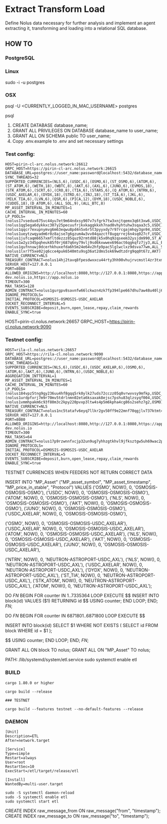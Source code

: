 # Extract Transform Load

Define Nolus data necessary for further analysis and implement an agent extracting it, transforming and loading into a relational SQL database.

## HOW TO

### PostgreSQL

### Linux

sudo -i -u postgres

### OSX

psql -U <CURRENTLY_LOGGED_IN_MAC_USERNAME> postgres

psql

1. CREATE DATABASE database_name;
2. GRANT ALL PRIVILEGES ON DATABASE database_name to user_name;
3. GRANT ALL ON SCHEMA public TO user_name;
4. Copy .env.example to .env and set necessary settings

### Test config:

```
HOST=pirin-cl-arc.nolus.network:26612
GRPC_HOST=https://pirin-cl-arc.nolus.network:26615
DATABASE_URL=postgres://user_name:password@localhost:5432/database_name
SYNC_THREADS=32
SUPPORTED_CURRENCIES=(NLS,6),(USDC,6),(OSMO,6),(ST_OSMO,6),(ATOM,6),(ST_ATOM,6),(WETH,18),(WBTC,8),(AKT,6),(AXL,6),(JUNO,6),(EVMOS,18),(STK_ATOM,6),(SCRT,6),(CRO,8),(TIA,6),(STARS,6),(Q_ATOM,6),(NTRN,6),(USDC_AXELAR,6),(DYDX,18),(STRD,6),(INJ,18),(ST_TIA,6),(JKL,6),(MILK_TIA,6),(LVN,6),(QSR,6),(PICA,12),(DYM,18),(USDC_NOBLE,6),(CUDOS,18),(D_ATOM,6),(ALL_SOL,9),(ALL_BTC,8)
MP_ASSET_INTERVAL_IN_MINUTES=1
CACHE_INTERVAL_IN_MINUTES=60
LP_POOLS=(nolus17vsedux675vc44yu7et9m64ndxsy907v7sfgrk7tw3xnjtqemx3q6t3xw6,USDC_NOBLE),(nolus1qg5ega6dykkxc307y25pecuufrjkxkaggkkxh7nad0vhyhtuhw3sqaa3c5,USDC),(nolus1qqcr7exupnymvg6m63eqwu8pd4n5x6r5t3pyyxdy7r97rcgajmhqy3gn94,USDC_AXELAR),(nolus1ueytzwqyadm6r0z8ajse7g6gzum4w3vv04qazctf8ugqrrej6n4sq027cf,USDC_NOBLE),(nolus1jufcaqm6657xmfltdezzz85quz92rmtd88jk5x0hq9zqseem32ysjdm990,ST_ATOM),(nolus1w2yz345pqheuk85f0rj687q6ny79vlj9sd6kxwwex696act6qgkqfz7jy3,ALL_BTC),(nolus1qufnnuwj0dcerhkhuxefda6h5m24e64v2hfp9pac5lglwclxz9dsva77wm,ALL_SOL),(nolus1lxr7f5xe02jq6cce4puk6540mtu9sg36at2dms5sk69wdtzdrg9qq0t67z,AKT)
NATIVE_CURRENCY=NLS
TREASURY_CONTRACT=nolus14hj2tavq8fpesdwxxcu44rty3hh90vhujrvcmstl4zr3txmfvw9s0k0puz
SERVER_HOST=127.0.0.1
PORT=8080
ALLOWED_ORIGINS=http://localhost:8080,http://127.0.0.1:8080,https://app-dev.nolus.io,https://app.nolus.io
TIMEOUT=300
MAX_TASKS=128
ADMIN_CONTRACT=nolus1gurgpv8savnfw66lckwzn4zk7fp394lpe667dhu7aw48u40lj6jsqxf8nd
IGNORE_PROTOCOLS=
INITIAL_PROTOCOL=OSMOSIS-OSMOSIS-USDC_AXELAR
SOCKET_RECONNECT_INTERVAL=5
EVENTS_SUBSCRIBE=deposit,burn,open_lease,repay,claim_rewards
ENABLE_SYNC=true
```

HOST=pirin-cl.nolus.network:26657
GRPC_HOST=https://pirin-cl.nolus.network:9090

### Testnet config:

```
HOST=rila-cl.nolus.network:26657
GRPC_HOST=https://rila-cl.nolus.network:9090
DATABASE_URL=postgres://user_name:password@localhost:5432/database_name
SYNC_THREADS=32
SUPPORTED_CURRENCIES=(NLS,6),(USDC,6),(USDC_AXELAR,6),(OSMO,6),(ATOM,6),(AKT,6),(JUNO,6),(NTRN,6),(USDC_NOBLE,6)
AGGREGATION_INTTERVAL=1
MP_ASSET_INTERVAL_IN_MINUTES=1
CACHE_INTERVAL_IN_MINUTES=60
LP_POOLS=(nolus184vpz5tng9gy236uu4hf8gqq5rk0ylk27uds72cczz05q0vrwvvsy9mfkp,USDC_AXELAR),(nolus1urdpfxrj7m9r70mv5tdrlnmn02eta6ksaxak8ejsc7pshu83qlzsyqf004,USDC_AXELAR),(nolus1vmmhpakm6c93f80m3c2kpy220pvxp3ltw4s4p5m6kpha4cg86s2sehz7g2,OSMO)
NATIVE_CURRENCY=NLS
TREASURY_CONTRACT=nolus1nc5tatafv6eyq7llkr2gv50ff9e22mnf70qgjlv737ktmt4eswrqrr2r7y
SERVER_HOST=127.0.0.1
PORT=8080
ALLOWED_ORIGINS=http://localhost:8080,http://127.0.0.1:8080,https://app-dev.nolus.io
TIMEOUT=300
MAX_TASKS=64
ADMIN_CONTRACT=nolus17p9rzwnnfxcjp32un9ug7yhhzgtkhvl9jfksztgw5uh69wac2pgsmc5xhq
IGNORE_PROTOCOLS=
INITIAL_PROTOCOL=OSMOSIS-OSMOSIS-USDC_AXELAR
SOCKET_RECONNECT_INTERVAL=5
EVENTS_SUBSCRIBE=deposit,burn,open_lease,repay,claim_rewards
ENABLE_SYNC=true
```

TESTNET CURRENCIES WHEN FEEDERS NOT RETURN CORRECT DATA

INSERT INTO "MP_Asset"
("MP_asset_symbol", "MP_asset_timestamp", "MP_price_in_stable", "Protocol")
VALUES
('OSMO', NOW(), 0, 'OSMOSIS-OSMOSIS-OSMO'),
('USDC', NOW(), 0, 'OSMOSIS-OSMOSIS-OSMO'),
('ATOM', NOW(), 0, 'OSMOSIS-OSMOSIS-OSMO'),
('NLS', NOW(), 0, 'OSMOSIS-OSMOSIS-OSMO'),
('AKT', NOW(), 0, 'OSMOSIS-OSMOSIS-OSMO'),
('JUNO', NOW(), 0, 'OSMOSIS-OSMOSIS-OSMO'),
('USDC_AXELAR', NOW(), 0, 'OSMOSIS-OSMOSIS-OSMO'),

('OSMO', NOW(), 0, 'OSMOSIS-OSMOSIS-USDC_AXELAR'),
('USDC_AXELAR', NOW(), 0, 'OSMOSIS-OSMOSIS-USDC_AXELAR'),
('ATOM', NOW(), 0, 'OSMOSIS-OSMOSIS-USDC_AXELAR'),
('NLS', NOW(), 0, 'OSMOSIS-OSMOSIS-USDC_AXELAR'),
('AKT', NOW(), 0, 'OSMOSIS-OSMOSIS-USDC_AXELAR'),
('JUNO', NOW(), 0, 'OSMOSIS-OSMOSIS-USDC_AXELAR'),

('NTRN', NOW(), 0, 'NEUTRON-ASTROPORT-USDC_AXL'),
('NLS', NOW(), 0, 'NEUTRON-ASTROPORT-USDC_AXL'),
('USDC_AXELAR', NOW(), 0, 'NEUTRON-ASTROPORT-USDC_AXL'),
('DYDX', NOW(), 0, 'NEUTRON-ASTROPORT-USDC_AXL'),
('ST_TIA', NOW(), 0, 'NEUTRON-ASTROPORT-USDC_AXL'),
('STK_ATOM', NOW(), 0, 'NEUTRON-ASTROPORT-USDC_AXL'),
('ATOM', NOW(), 0, 'NEUTRON-ASTROPORT-USDC_AXL');

DO $FN$
BEGIN
FOR counter IN 1..7335364 LOOP
EXECUTE $$ INSERT INTO block(id) VALUES ($1) RETURNING id $$
USING counter;
END LOOP;
END;
$FN$;

DO $FN$
BEGIN
FOR counter IN 6871801..6871800 LOOP
EXECUTE $$ 

INSERT INTO block(id)
SELECT $1
WHERE
NOT EXISTS (
SELECT id FROM block WHERE id = $1
);

$$
USING counter;
END LOOP;
END;
$FN$;

GRANT ALL ON block TO nolus;
GRANT ALL ON "MP_Asset" TO nolus;

PATH: /lib/systemd/system/etl.service
sudo systemctl enable etl

### BUILD

```
cargo 1.80.0 or higher

cargo build --release

### TESTNET

cargo build --features testnet --no-default-features --release
```

### DAEMON

```
[Unit]
Description=ETL
After=network.target

[Service]
Type=simple
Restart=always
User=root
RestartSec=10
ExecStart=/etl/target/release/etl

[Install]
WantedBy=multi-user.target
```

```
sudo -S systemctl daemon-reload
sudo -S systemctl enable etl
sudo systemctl start etl
```

CREATE INDEX raw_message_from ON raw_message("from", "timestamp");
CREATE INDEX raw_message_to ON raw_message("to", "timestamp");
